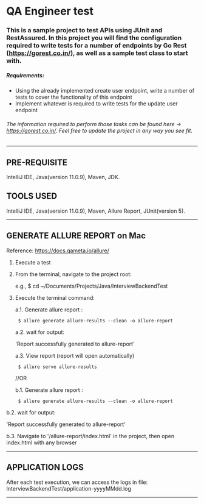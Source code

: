 # QA Engineer test

### This is a sample project to test APIs using JUnit and RestAssured. In this project you will find the configuration required to write tests for a number of endpoints by Go Rest (https://gorest.co.in/), as well as a sample test class to start with.

##### Requirements:

- Using the already implemented create user endpoint, write a number of tests to cover the functionality of this endpoint
- Implement whatever is required to write tests for the update user endpoint

###### The information required to perform those tasks can be found here -> https://gorest.co.in/. Feel free to update the project in any way you see fit.

---

## PRE-REQUISITE ##

IntelliJ IDE, Java(version 11.0.9), Maven, JDK.

## TOOLS USED ##

IntelliJ IDE, Java(version 11.0.9), Maven, Allure Report, JUnit(version 5).

---

## GENERATE ALLURE REPORT on Mac ##
Reference: https://docs.qameta.io/allure/

1. Execute a test

2. From the terminal, navigate to the project root:

   e.g., $ cd ~/Documents/Projects/Java/InterviewBackendTest

3. Execute the terminal command:

   a.1. Generate allure report :

        $ allure generate allure-results --clean -o allure-report

   a.2. wait for output:

   'Report successfully generated to allure-report'


    a.3. View report (report will open automatically)
    
        $ allure serve allure-results

    //OR
		
	  b.1. Generate allure report : 
   
        $ allure generate allure-results --clean -o allure-report


b.2. wait for output:

'Report successfully generated to allure-report'


b.3. Navigate to '/allure-report/index.html' in the project, then open index.html with any browser

---

## APPLICATION LOGS ##

After each test execution, we can access the logs in file:
InterviewBackendTest/application-yyyyMMdd.log

---
